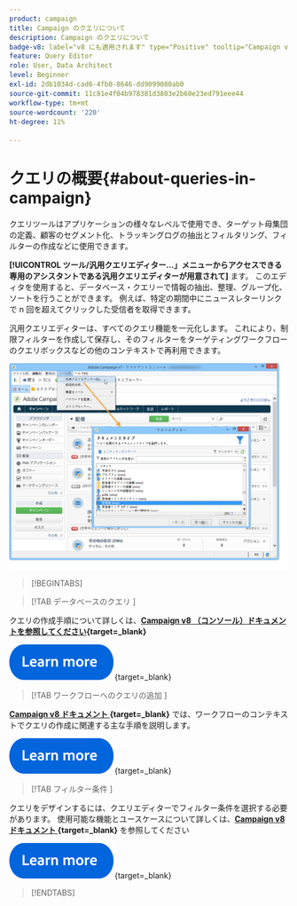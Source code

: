```yaml
---
product: campaign
title: Campaign のクエリについて
description: Campaign のクエリについて
badge-v8: label="v8 にも適用されます" type="Positive" tooltip="Campaign v8 にも適用されます"
feature: Query Editor
role: User, Data Architect
level: Beginner
exl-id: 2db1034d-cad6-4fb0-8646-dd9099080ab0
source-git-commit: 11c81e4f04b978381d3803e2b60e23ed791eee44
workflow-type: tm+mt
source-wordcount: '220'
ht-degree: 11%

---
```


# クエリの概要{#about-queries-in-campaign}

クエリツールはアプリケーションの様々なレベルで使用でき、ターゲット母集団の定義、顧客のセグメント化、トラッキングログの抽出とフィルタリング、フィルターの作成などに使用できます。

**[!UICONTROL ツール/汎用クエリエディター…」メニューからアクセスできる専用のアシスタントである汎用クエリエディターが用意されて]** ます。 このエディタを使用すると、データベース・クエリーで情報の抽出、整理、グループ化、ソートを行うことができます。 例えば、特定の期間中にニュースレターリンクで n 回を超えてクリックした受信者を取得できます。

汎用クエリエディターは、すべてのクエリ機能を一元化します。 これにより、制限フィルターを作成して保存し、そのフィルターをターゲティングワークフローのクエリボックスなどの他のコンテキストで再利用できます。

![&#x200B; クエリエディターにアクセスしてテーブルを選択する &#x200B;](assets/query_editor_nveau_21.png)


>[!BEGINTABS]

>[!TAB  データベースのクエリ ]

クエリの作成手順について詳しくは、**[Campaign v8 （コンソール）ドキュメントを参照してください &#x200B;](https://experienceleague.adobe.com/en/docs/campaign/campaign-v8/data/query/query-editor){target=_blank}**


[![画像](../../assets/do-not-localize/learn-more-button.svg)](https://experienceleague.adobe.com/en/docs/campaign/campaign-v8/data/query/query-editor){target=_blank}


>[!TAB  ワークフローへのクエリの追加 ]

**[Campaign v8 ドキュメント &#x200B;](https://experienceleague.adobe.com/ja/docs/campaign/automation/workflows/wf-activities/targeting-activities/query){target=_blank}** では、ワークフローのコンテキストでクエリの作成に関連する主な手順を説明します。

[![画像](../../assets/do-not-localize/learn-more-button.svg)](https://experienceleague.adobe.com/ja/docs/campaign/automation/workflows/wf-activities/targeting-activities/query){target=_blank}

>[!TAB  フィルター条件 ]

クエリをデザインするには、クエリエディターでフィルター条件を選択する必要があります。 使用可能な機能とユースケースについて詳しくは、**[Campaign v8 ドキュメント &#x200B;](https://experienceleague.adobe.com/en/docs/campaign/campaign-v8/data/query/filter-conditions){target=_blank}** を参照してください

[![画像](../../assets/do-not-localize/learn-more-button.svg)](https://experienceleague.adobe.com/en/docs/campaign/campaign-v8/data/query/filter-conditions){target=_blank}

>[!ENDTABS]

